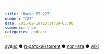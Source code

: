 ```yaml
---

title: "После РТ 227"
number: "227"
date: 2011-02-19T13:34:00+03:00
comments: true
categories: podcast
---
```

[аудио](http://cdn.radio-t.com/rt227post.mp3) ● [пиратский torrent](http://pirates.radio-t.com/torrents/rt227post.mp3.torrent) ● [лог чата](http://chat.radio-t.com/logs/radio-t-227.html) ● [wiki](http://wiki.radio-t.com/%D0%9F%D0%BE%D1%81%D0%BB%D0%B5_%D0%A0%D0%A2_227)<audio src="http://cdn.radio-t.com/rt227post.mp3" preload="none">
